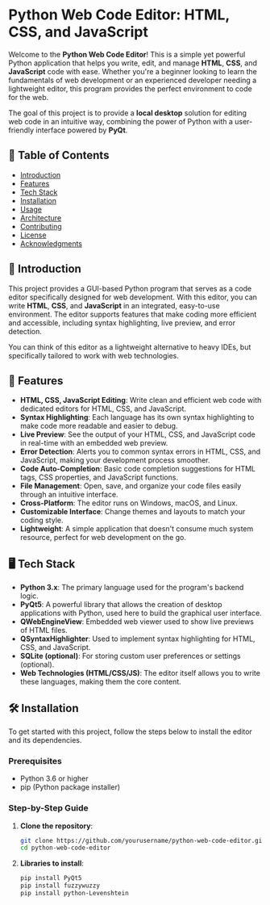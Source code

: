 # Python Web Code Editor: HTML, CSS, and JavaScript

Welcome to the **Python Web Code Editor**! This is a simple yet powerful Python application that helps you write, edit, and manage **HTML**, **CSS**, and **JavaScript** code with ease. Whether you're a beginner looking to learn the fundamentals of web development or an experienced developer needing a lightweight editor, this program provides the perfect environment to code for the web.

The goal of this project is to provide a **local desktop** solution for editing web code in an intuitive way, combining the power of Python with a user-friendly interface powered by **PyQt**.

## 📜 Table of Contents

- [Introduction](#introduction)
- [Features](#features)
- [Tech Stack](#tech-stack)
- [Installation](#installation)
- [Usage](#usage)
- [Architecture](#architecture)
- [Contributing](#contributing)
- [License](#license)
- [Acknowledgments](#acknowledgments)

## 📝 Introduction

This project provides a GUI-based Python program that serves as a code editor specifically designed for web development. With this editor, you can write **HTML**, **CSS**, and **JavaScript** in an integrated, easy-to-use environment. The editor supports features that make coding more efficient and accessible, including syntax highlighting, live preview, and error detection.

You can think of this editor as a lightweight alternative to heavy IDEs, but specifically tailored to work with web technologies.

## 🚀 Features

- **HTML, CSS, JavaScript Editing**: Write clean and efficient web code with dedicated editors for HTML, CSS, and JavaScript.
- **Syntax Highlighting**: Each language has its own syntax highlighting to make code more readable and easier to debug.
- **Live Preview**: See the output of your HTML, CSS, and JavaScript code in real-time with an embedded web preview.
- **Error Detection**: Alerts you to common syntax errors in HTML, CSS, and JavaScript, making your development process smoother.
- **Code Auto-Completion**: Basic code completion suggestions for HTML tags, CSS properties, and JavaScript functions.
- **File Management**: Open, save, and organize your code files easily through an intuitive interface.
- **Cross-Platform**: The editor runs on Windows, macOS, and Linux.
- **Customizable Interface**: Change themes and layouts to match your coding style.
- **Lightweight**: A simple application that doesn't consume much system resource, perfect for web development on the go.

## 🖥️ Tech Stack

- **Python 3.x**: The primary language used for the program's backend logic.
- **PyQt5**: A powerful library that allows the creation of desktop applications with Python, used here to build the graphical user interface.
- **QWebEngineView**: Embedded web viewer used to show live previews of HTML files.
- **QSyntaxHighlighter**: Used to implement syntax highlighting for HTML, CSS, and JavaScript.
- **SQLite (optional)**: For storing custom user preferences or settings (optional).
- **Web Technologies (HTML/CSS/JS)**: The editor itself allows you to write these languages, making them the core content.

## 🛠️ Installation

To get started with this project, follow the steps below to install the editor and its dependencies.

### Prerequisites

- Python 3.6 or higher
- pip (Python package installer)

### Step-by-Step Guide

1. **Clone the repository**:
   ```bash
   git clone https://github.com/yourusername/python-web-code-editor.git
   cd python-web-code-editor

2. **Libraries to install**:
    ```bash
   pip install PyQt5
   pip install fuzzywuzzy
   pip install python-Levenshtein
   
